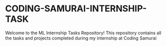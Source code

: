 # CODING-SAMURAI-INTERNSHIP-TASK
Welcome to the ML Internship Tasks Repository! This repository contains all the tasks and projects completed during my internship at Coding Samurai
